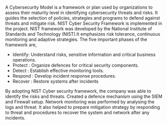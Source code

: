 A Cybersecurity Model is a framework or plan used by organizations to assess their maturity level in identifying cybersecurity threats and risks. It guides the selection of policies, strategies and programs to defend against threats and mitigate risk.
NIST Cyber Security Framework is implemented in the project.
NIST framework was developed by the National Institute of Standards and Technology (NIST).It emphasizes risk tolerance, continuous monitoring  and adaptive strategies.
The five important phases of the framework are,
*	Identify: Understand risks, sensitive information and critical business operations.
*	Protect : Organize defences for critical security components.
*	Detect  : Establish effective monitoring tools.
*	Respond : Develop incident response procedures.
*	Recover : Restore systems after incidents

By adopting NIST Cyber security framework, the company was able to identify the risks and threats. Created a defence mechanism using the SIEM and Firewall setup. Network monitoring was performed by analysing the logs and threat. It also helped to prepare mitigation strategy by responding to threat and procedures to recover the system and network after any incidents.

